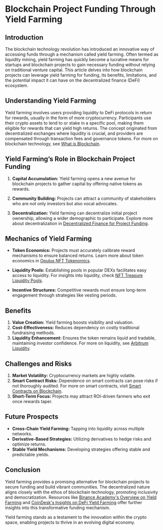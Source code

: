 # Blockchain Project Funding Through Yield Farming

## Introduction

The blockchain technology revolution has introduced an innovative way of accessing funds through a mechanism called yield farming. Often termed as liquidity mining, yield farming has quickly become a lucrative means for startups and blockchain projects to gain necessary funding without relying on traditional venture capital. This article delves into how blockchain projects can leverage yield farming for funding, its benefits, limitations, and the potential impact it can have on the decentralized finance (DeFi) ecosystem.

## Understanding Yield Farming

Yield farming involves users providing liquidity to DeFi protocols in return for rewards, usually in the form of more cryptocurrency. Participants use their crypto assets to lend to or stake in a specific pool, making them eligible for rewards that can yield high returns. The concept originated from decentralized exchanges where liquidity is crucial, and providers are compensated through transaction fees and governance tokens. For more on blockchain technology, see [What is Blockchain](https://www.license-token.com/wiki/what-is-blockchain).

## Yield Farming’s Role in Blockchain Project Funding

1. **Capital Accumulation:** Yield farming opens a new avenue for blockchain projects to gather capital by offering native tokens as rewards.

2. **Community Building:** Projects can attract a community of stakeholders who are not only investors but also vocal advocates.

3. **Decentralization:** Yield farming can decentralize initial project ownership, allowing a wider demographic to participate. Explore more about decentralization in [Decentralized Finance for Project Funding](https://www.license-token.com/wiki/decentralized-finance-for-project-funding).

## Mechanics of Yield Farming

- **Token Economics:** Projects must accurately calibrate reward mechanisms to ensure balanced returns. Learn more about token economics in [Opulus NFT Tokenomics](https://www.license-token.com/wiki/opulus-nft-tokenomics).
  
- **Liquidity Pools:** Establishing pools in popular DEXs facilitates easy access to liquidity. For insights into liquidity, check [NFT Treasure Liquidity Pools](https://www.license-token.com/wiki/nft-treasure-liquidity-pools).

- **Incentive Structures:** Competitive rewards must ensure long-term engagement through strategies like vesting periods.

## Benefits

1. **Value Creation:** Yield farming boosts visibility and valuation.
2. **Cost-Effectiveness:** Reduces dependency on costly traditional fundraising methods.
3. **Liquidity Enhancement:** Ensures the token remains liquid and tradable, maintaining investor confidence. For more on liquidity, see [Arbitrum Liquidity](https://www.license-token.com/wiki/arbitrum-liquidity).

## Challenges and Risks

1. **Market Volatility:** Cryptocurrency markets are highly volatile.
2. **Smart Contract Risks:** Dependence on smart contracts can pose risks if not thoroughly audited. For more on smart contracts, visit [Smart Contracts on Blockchain](https://www.license-token.com/wiki/smart-contracts-on-blockchain).
3. **Short-Term Focus:** Projects may attract ROI-driven farmers who exit once rewards taper.

## Future Prospects

- **Cross-Chain Yield Farming:** Tapping into liquidity across multiple networks.
- **Derivative-Based Strategies:** Utilizing derivatives to hedge risks and optimize returns.
- **Stable Yield Mechanisms:** Developing strategies offering stable and predictable yields.

## Conclusion

Yield farming provides a promising alternative for blockchain projects to secure funding and build vibrant communities. The decentralized nature aligns closely with the ethos of blockchain technology, promoting inclusivity and democratization. Resources like [Binance Academy's Overview on Yield Farming](https://academy.binance.com/en/articles/what-is-yield-farming-in-decentralized-finance-defi) and [CoinDesk's Insights on DeFi Yield Farming](https://www.coindesk.com/defi-yield-farming-explained) offer further insights into this transformative funding mechanism.

Yield farming stands as a testament to the innovation within the crypto space, enabling projects to thrive in an evolving digital economy.